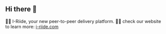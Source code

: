 ## Hi there 👋

🙋‍♀️ I-Riide, your new peer-to-peer delivery platform.
👩‍💻 check our website to learn more: [i-riide.com](https://wwww.i-riide.com)
